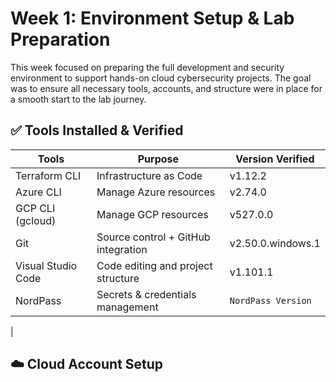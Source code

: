# Week 1: Environment Setup & Lab Preparation

This week focused on preparing the full development and security environment to support hands-on cloud cybersecurity projects. The goal was to ensure all necessary tools, accounts, and structure were in place for a smooth start to the lab journey.

## ✅ Tools Installed & Verified

|   Tools                           | Purpose                               | Version Verified
|-----------------------------------|---------------------------------------|-----------------------------------
|   Terraform CLI                   |   Infrastructure as Code              |   v1.12.2
|   Azure CLI                       |   Manage Azure resources              |   v2.74.0
|   GCP CLI (gcloud)                |   Manage GCP resources                |   v527.0.0
|   Git                             |   Source control + GitHub integration |   v2.50.0.windows.1
|   Visual Studio Code              |   Code editing and project structure  |   v1.101.1
|   NordPass                        |   Secrets & credentials management    | `NordPass Version`
|

## ☁️ Cloud Account Setup

